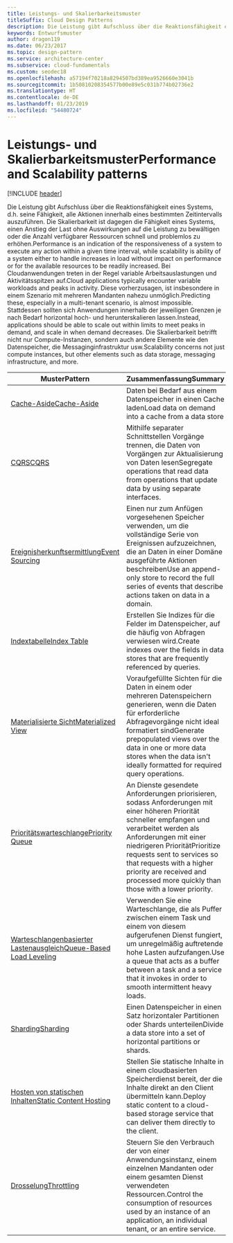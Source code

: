 ```yaml
---
title: Leistungs- und Skalierbarkeitsmuster
titleSuffix: Cloud Design Patterns
description: Die Leistung gibt Aufschluss über die Reaktionsfähigkeit eines Systems, d.h. seine Fähigkeit, alle Aktionen innerhalb eines bestimmten Zeitintervalls auszuführen. Die Skalierbarkeit ist dagegen die Fähigkeit eines Systems, einen Anstieg der Last ohne Auswirkungen auf die Leistung zu bewältigen oder die Anzahl verfügbarer Ressourcen schnell und problemlos zu erhöhen. Bei Cloudanwendungen treten in der Regel variable Arbeitsauslastungen und Aktivitätsspitzen auf. Diese vorherzusagen, ist insbesondere in einem Szenario mit mehreren Mandanten nahezu unmöglich. Stattdessen sollten sich Anwendungen innerhalb der jeweiligen Grenzen je nach Bedarf horizontal hoch- und herunterskalieren lassen. Die Skalierbarkeit betrifft nicht nur Compute-Instanzen, sondern auch andere Elemente wie den Datenspeicher, die Messaginginfrastruktur usw.
keywords: Entwurfsmuster
author: dragon119
ms.date: 06/23/2017
ms.topic: design-pattern
ms.service: architecture-center
ms.subservice: cloud-fundamentals
ms.custom: seodec18
ms.openlocfilehash: a57194f70218a8294507bd389ea9526660e3041b
ms.sourcegitcommit: 1b50810208354577b00e89e5c031b774b02736e2
ms.translationtype: HT
ms.contentlocale: de-DE
ms.lasthandoff: 01/23/2019
ms.locfileid: "54480724"
---
```

# <a name="performance-and-scalability-patterns"></a><span data-ttu-id="928e2-108">Leistungs- und Skalierbarkeitsmuster</span><span class="sxs-lookup"><span data-stu-id="928e2-108">Performance and Scalability patterns</span></span>

[!INCLUDE [header](../../_includes/header.md)]

<span data-ttu-id="928e2-109">Die Leistung gibt Aufschluss über die Reaktionsfähigkeit eines Systems, d.h. seine Fähigkeit, alle Aktionen innerhalb eines bestimmten Zeitintervalls auszuführen. Die Skalierbarkeit ist dagegen die Fähigkeit eines Systems, einen Anstieg der Last ohne Auswirkungen auf die Leistung zu bewältigen oder die Anzahl verfügbarer Ressourcen schnell und problemlos zu erhöhen.</span><span class="sxs-lookup"><span data-stu-id="928e2-109">Performance is an indication of the responsiveness of a system to execute any action within a given time interval, while scalability is ability of a system either to handle increases in load without impact on performance or for the available resources to be readily increased.</span></span> <span data-ttu-id="928e2-110">Bei Cloudanwendungen treten in der Regel variable Arbeitsauslastungen und Aktivitätsspitzen auf.</span><span class="sxs-lookup"><span data-stu-id="928e2-110">Cloud applications typically encounter variable workloads and peaks in activity.</span></span> <span data-ttu-id="928e2-111">Diese vorherzusagen, ist insbesondere in einem Szenario mit mehreren Mandanten nahezu unmöglich.</span><span class="sxs-lookup"><span data-stu-id="928e2-111">Predicting these, especially in a multi-tenant scenario, is almost impossible.</span></span> <span data-ttu-id="928e2-112">Stattdessen sollten sich Anwendungen innerhalb der jeweiligen Grenzen je nach Bedarf horizontal hoch- und herunterskalieren lassen.</span><span class="sxs-lookup"><span data-stu-id="928e2-112">Instead, applications should be able to scale out within limits to meet peaks in demand, and scale in when demand decreases.</span></span> <span data-ttu-id="928e2-113">Die Skalierbarkeit betrifft nicht nur Compute-Instanzen, sondern auch andere Elemente wie den Datenspeicher, die Messaginginfrastruktur usw.</span><span class="sxs-lookup"><span data-stu-id="928e2-113">Scalability concerns not just compute instances, but other elements such as data storage, messaging infrastructure, and more.</span></span>

|                           <span data-ttu-id="928e2-114">Muster</span><span class="sxs-lookup"><span data-stu-id="928e2-114">Pattern</span></span>                            |                                                                        <span data-ttu-id="928e2-115">Zusammenfassung</span><span class="sxs-lookup"><span data-stu-id="928e2-115">Summary</span></span>                                                                         |
|--------------------------------------------------------------|--------------------------------------------------------------------------------------------------------------------------------------------------------|
|               [<span data-ttu-id="928e2-116">Cache-Aside</span><span class="sxs-lookup"><span data-stu-id="928e2-116">Cache-Aside</span></span>](../cache-aside.md)               |                                                   <span data-ttu-id="928e2-117">Daten bei Bedarf aus einem Datenspeicher in einen Cache laden</span><span class="sxs-lookup"><span data-stu-id="928e2-117">Load data on demand into a cache from a data store</span></span>                                                   |
|                      [<span data-ttu-id="928e2-118">CQRS</span><span class="sxs-lookup"><span data-stu-id="928e2-118">CQRS</span></span>](../cqrs.md)                      |                           <span data-ttu-id="928e2-119">Mithilfe separater Schnittstellen Vorgänge trennen, die Daten von Vorgängen zur Aktualisierung von Daten lesen</span><span class="sxs-lookup"><span data-stu-id="928e2-119">Segregate operations that read data from operations that update data by using separate interfaces.</span></span>                           |
|            [<span data-ttu-id="928e2-120">Ereignisherkunftsermittlung</span><span class="sxs-lookup"><span data-stu-id="928e2-120">Event Sourcing</span></span>](../event-sourcing.md)            |                     <span data-ttu-id="928e2-121">Einen nur zum Anfügen vorgesehenen Speicher verwenden, um die vollständige Serie von Ereignissen aufzuzeichnen, die an Daten in einer Domäne ausgeführte Aktionen beschreiben</span><span class="sxs-lookup"><span data-stu-id="928e2-121">Use an append-only store to record the full series of events that describe actions taken on data in a domain.</span></span>                      |
|               [<span data-ttu-id="928e2-122">Indextabelle</span><span class="sxs-lookup"><span data-stu-id="928e2-122">Index Table</span></span>](../index-table.md)               |                                <span data-ttu-id="928e2-123">Erstellen Sie Indizes für die Felder im Datenspeicher, auf die häufig von Abfragen verwiesen wird.</span><span class="sxs-lookup"><span data-stu-id="928e2-123">Create indexes over the fields in data stores that are frequently referenced by queries.</span></span>                                |
|         [<span data-ttu-id="928e2-124">Materialisierte Sicht</span><span class="sxs-lookup"><span data-stu-id="928e2-124">Materialized View</span></span>](../materialized-view.md)         |       <span data-ttu-id="928e2-125">Voraufgefüllte Sichten für die Daten in einem oder mehreren Datenspeichern generieren, wenn die Daten für erforderliche Abfragevorgänge nicht ideal formatiert sind</span><span class="sxs-lookup"><span data-stu-id="928e2-125">Generate prepopulated views over the data in one or more data stores when the data isn't ideally formatted for required query operations.</span></span>        |
|            [<span data-ttu-id="928e2-126">Prioritätswarteschlange</span><span class="sxs-lookup"><span data-stu-id="928e2-126">Priority Queue</span></span>](../priority-queue.md)            | <span data-ttu-id="928e2-127">An Dienste gesendete Anforderungen priorisieren, sodass Anforderungen mit einer höheren Priorität schneller empfangen und verarbeitet werden als Anforderungen mit einer niedrigeren Priorität</span><span class="sxs-lookup"><span data-stu-id="928e2-127">Prioritize requests sent to services so that requests with a higher priority are received and processed more quickly than those with a lower priority.</span></span> |
| [<span data-ttu-id="928e2-128">Warteschlangenbasierter Lastenausgleich</span><span class="sxs-lookup"><span data-stu-id="928e2-128">Queue-Based Load Leveling</span></span>](../queue-based-load-leveling.md) |              <span data-ttu-id="928e2-129">Verwenden Sie eine Warteschlange, die als Puffer zwischen einem Task und einem von diesem aufgerufenen Dienst fungiert, um unregelmäßig auftretende hohe Lasten aufzufangen.</span><span class="sxs-lookup"><span data-stu-id="928e2-129">Use a queue that acts as a buffer between a task and a service that it invokes in order to smooth intermittent heavy loads.</span></span>               |
|                  [<span data-ttu-id="928e2-130">Sharding</span><span class="sxs-lookup"><span data-stu-id="928e2-130">Sharding</span></span>](../sharding.md)                  |                                           <span data-ttu-id="928e2-131">Einen Datenspeicher in einen Satz horizontaler Partitionen oder Shards unterteilen</span><span class="sxs-lookup"><span data-stu-id="928e2-131">Divide a data store into a set of horizontal partitions or shards.</span></span>                                           |
|    [<span data-ttu-id="928e2-132">Hosten von statischen Inhalten</span><span class="sxs-lookup"><span data-stu-id="928e2-132">Static Content Hosting</span></span>](../static-content-hosting.md)    |                          <span data-ttu-id="928e2-133">Stellen Sie statische Inhalte in einem cloudbasierten Speicherdienst bereit, der die Inhalte direkt an den Client übermitteln kann.</span><span class="sxs-lookup"><span data-stu-id="928e2-133">Deploy static content to a cloud-based storage service that can deliver them directly to the client.</span></span>                          |
|                [<span data-ttu-id="928e2-134">Drosselung</span><span class="sxs-lookup"><span data-stu-id="928e2-134">Throttling</span></span>](../throttling.md)                |                <span data-ttu-id="928e2-135">Steuern Sie den Verbrauch der von einer Anwendungsinstanz, einem einzelnen Mandanten oder einem gesamten Dienst verwendeten Ressourcen.</span><span class="sxs-lookup"><span data-stu-id="928e2-135">Control the consumption of resources used by an instance of an application, an individual tenant, or an entire service.</span></span>                 |
